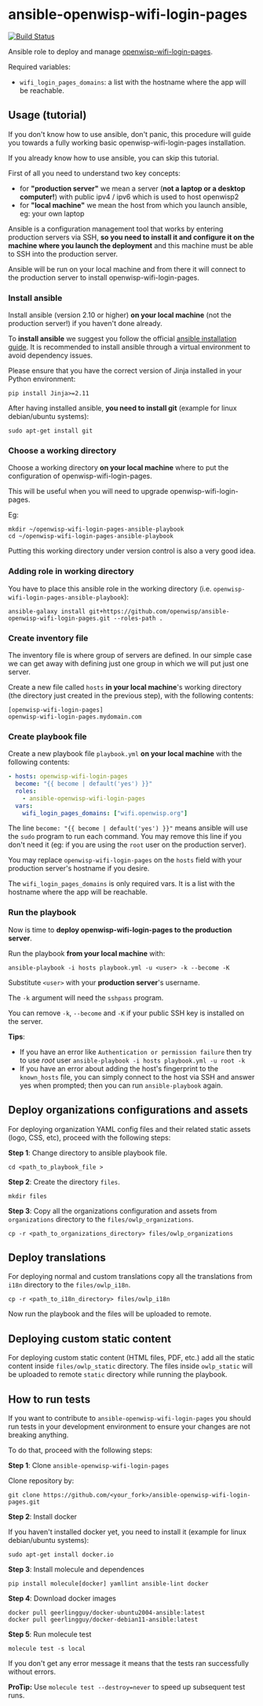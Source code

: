 # ansible-openwisp-wifi-login-pages

[![Build Status](https://github.com/openwisp/ansible-openwisp-wifi-login-pages/workflows/Ansible%20OpenWISP%20WiFi%20Login%20Pages%20CI%20Build/badge.svg?branch=master)](https://github.com/openwisp/ansible-openwisp-wifi-login-pages/actions)

Ansible role to deploy and manage [openwisp-wifi-login-pages](https://github.com/openwisp/openwisp-wifi-login-pages).

Required variables:

- `wifi_login_pages_domains`: a list with the hostname where the app will be reachable.

## Usage (tutorial)

If you don't know how to use ansible, don't panic, this procedure will
guide you towards a fully working basic openwisp-wifi-login-pages installation.

If you already know how to use ansible, you can skip this tutorial.

First of all you need to understand two key concepts:

- for **"production server"** we mean a server (**not a laptop or a desktop computer!**) with public
  ipv4 / ipv6 which is used to host openwisp2
- for **"local machine"** we mean the host from which you launch ansible, eg: your own laptop

Ansible is a configuration management tool that works by entering production servers via SSH,
**so you need to install it and configure it on the machine where you launch the deployment** and
this machine must be able to SSH into the production server.

Ansible will be run on your local machine and from there it will connect to the production server
to install openwisp-wifi-login-pages.

### Install ansible

Install ansible (version 2.10 or higher) **on your local machine** (not the production server!) if
you haven't done already.

To **install ansible** we suggest you follow the official [ansible installation guide](https://docs.ansible.com/ansible/latest/installation_guide/intro_installation.html#installing-ansible-in-a-virtual-environment-with-pip). It is recommended to install ansible through a virtual environment to avoid dependency issues.

Please ensure that you have the correct version of Jinja installed in your Python environment:
```
pip install Jinja>=2.11
```

After having installed ansible, **you need to install git** (example for linux debian/ubuntu systems):

    sudo apt-get install git

### Choose a working directory

Choose a working directory **on your local machine** where to put the configuration of
openwisp-wifi-login-pages.

This will be useful when you will need to upgrade openwisp-wifi-login-pages.

Eg:

```
mkdir ~/openwisp-wifi-login-pages-ansible-playbook
cd ~/openwisp-wifi-login-pages-ansible-playbook
```

Putting this working directory under version control is also a very good idea.

### Adding role in working directory

You have to place this ansible role in the working directory
(i.e. `openwisp-wifi-login-pages-ansible-playbook`):

```
ansible-galaxy install git+https://github.com/openwisp/ansible-openwisp-wifi-login-pages.git --roles-path .
```

### Create inventory file

The inventory file is where group of servers are defined. In our simple case we can
get away with defining just one group in which we will put just one server.

Create a new file called `hosts` **in your local machine**'s working directory
(the directory just created in the previous step), with the following contents:

```
[openwisp-wifi-login-pages]
openwisp-wifi-login-pages.mydomain.com
```

### Create playbook file

Create a new playbook file `playbook.yml` **on your local machine** with the following contents:

```yaml
- hosts: openwisp-wifi-login-pages
  become: "{{ become | default('yes') }}"
  roles:
    - ansible-openwisp-wifi-login-pages
  vars:
    wifi_login_pages_domains: ["wifi.openwisp.org"]
```

The line `become: "{{ become | default('yes') }}"` means ansible will use the `sudo`
program to run each command. You may remove this line if you don't need it (eg: if you are
using the `root` user on the production server).

You may replace `openwisp-wifi-login-pages` on the `hosts` field with your production server's
hostname if you desire.

The `wifi_login_pages_domains` is only required vars. It is a list with the hostname where the
app will be reachable.

### Run the playbook

Now is time to **deploy openwisp-wifi-login-pages to the production server**.

Run the playbook **from your local machine** with:

```
ansible-playbook -i hosts playbook.yml -u <user> -k --become -K
```

Substitute `<user>` with your **production server**'s username.

The `-k` argument will need the `sshpass` program.

You can remove `-k`, `--become` and `-K` if your public SSH key is installed on the server.

**Tips**:

- If you have an error like `Authentication or permission failure` then try to use _root_ user
  `ansible-playbook -i hosts playbook.yml -u root -k`
- If you have an error about adding the host's fingerprint to the `known_hosts` file, you can simply
  connect to the host via SSH and answer yes when prompted; then you can run `ansible-playbook` again.

## Deploy organizations configurations and assets

For deploying organization YAML config files and their related static assets (logo, CSS, etc), proceed
with the following steps:

**Step 1**: Change directory to ansible playbook file.

```
cd <path_to_playbook_file >
```

**Step 2**: Create the directory `files`.

```
mkdir files
```

**Step 3**: Copy all the organizations configuration and assets from `organizations` directory
to the `files/owlp_organizations`.

```
cp -r <path_to_organizations_directory> files/owlp_organizations
```

## Deploy translations

For deploying normal and custom translations copy all the translations from `i18n` directory to
the `files/owlp_i18n`.

```
cp -r <path_to_i18n_directory> files/owlp_i18n
```

Now run the playbook and the files will be uploaded to remote.

## Deploying custom static content

For deploying custom static content (HTML files, PDF, etc.) add all the static content inside
`files/owlp_static` directory.
The files inside `owlp_static` will be uploaded to remote `static` directory while running
the playbook.

## How to run tests

If you want to contribute to `ansible-openwisp-wifi-login-pages` you should run tests
in your development environment to ensure your changes are not breaking anything.

To do that, proceed with the following steps:

**Step 1**: Clone `ansible-openwisp-wifi-login-pages`

Clone repository by:

```
git clone https://github.com/<your_fork>/ansible-openwisp-wifi-login-pages.git
```

**Step 2**: Install docker

If you haven't installed docker yet, you need to install it (example for linux debian/ubuntu systems):

```
sudo apt-get install docker.io
```

**Step 3**: Install molecule and dependences

```
pip install molecule[docker] yamllint ansible-lint docker
```

**Step 4**: Download docker images

```
docker pull geerlingguy/docker-ubuntu2004-ansible:latest
docker pull geerlingguy/docker-debian11-ansible:latest
```

**Step 5**: Run molecule test

```
molecule test -s local
```

If you don't get any error message it means that the tests ran successfully without errors.

**ProTip:** Use `molecule test --destroy=never` to speed up subsequent test runs.
